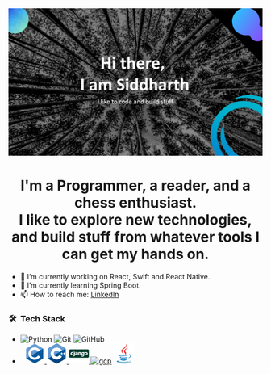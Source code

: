 <img alt="banner" src="zS.png">

<h1 align="center">I'm a Programmer, a reader, and a chess enthusiast. <br> I like to explore new technologies, and build stuff from whatever tools I can get my hands on.</h1>

- 🔭 I’m currently working on React, Swift and React Native.
- 🌱 I’m currently learning Spring Boot.
- 📫 How to reach me: <a href="https://www.linkedin.com/in/siddharth-gautam-544b91181/"> LinkedIn</a>

<h3> 🛠 &nbsp;Tech Stack</h3>

-
  ![Python](https://img.shields.io/badge/Python-14354C?style=for-the-badge&logo=python&logoColor=white) 
  ![Git](https://img.shields.io/badge/Git-F05032?style=for-the-badge&logo=git&logoColor=white)
  ![GitHub](https://img.shields.io/badge/GitHub-100000?style=for-the-badge&logo=github&logoColor=white)
  <br>
- &nbsp;
  <a href="https://www.cprogramming.com/" target="_blank"> <img src="https://raw.githubusercontent.com/devicons/devicon/master/icons/c/c-original.svg" alt="c" width="40" height="40"/>
  <img src="https://raw.githubusercontent.com/devicons/devicon/master/icons/cplusplus/cplusplus-original.svg" alt="cplusplus" width="40" height="40"/> </a>
<a href="https://www.djangoproject.com/" target="_blank"> <img src="https://raw.githubusercontent.com/devicons/devicon/master/icons/django/django-original.svg" alt="django" width="40" height="40"/> </a>
<a href="https://cloud.google.com" target="_blank"> <img src="https://www.vectorlogo.zone/logos/google_cloud/google_cloud-icon.svg" alt="gcp" width="40" height="40"/></a>
<a href="https://www.java.com" target="_blank"> <img src="https://raw.githubusercontent.com/devicons/devicon/master/icons/java/java-original.svg" alt="java" width="40" height="40"/> </a>
